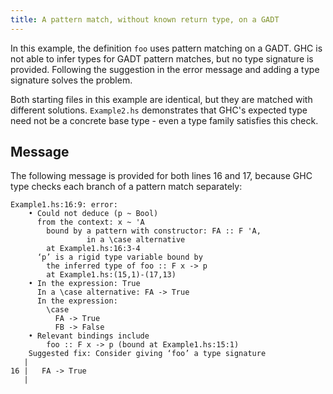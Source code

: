 ```yaml
---
title: A pattern match, without known return type, on a GADT
---
```


In this example, the definition `foo` uses pattern matching on a GADT. GHC is not able to infer types for GADT pattern matches, but no type signature is provided. Following the suggestion in the error message and adding a type signature solves the problem.

Both starting files in this example are identical, but they are matched with different solutions. `Example2.hs` demonstrates that GHC's expected type need not be a concrete base type - even a type family satisfies this check.

## Message

The following message is provided for both lines 16 and 17, because GHC type checks each branch of a pattern match separately:

```
Example1.hs:16:9: error:
    • Could not deduce (p ~ Bool)
      from the context: x ~ 'A
        bound by a pattern with constructor: FA :: F 'A,
                 in a \case alternative
        at Example1.hs:16:3-4
      ‘p’ is a rigid type variable bound by
        the inferred type of foo :: F x -> p
        at Example1.hs:(15,1)-(17,13)
    • In the expression: True
      In a \case alternative: FA -> True
      In the expression:
        \case
          FA -> True
          FB -> False
    • Relevant bindings include
        foo :: F x -> p (bound at Example1.hs:15:1)
    Suggested fix: Consider giving ‘foo’ a type signature
   |
16 |   FA -> True
   |   
```
